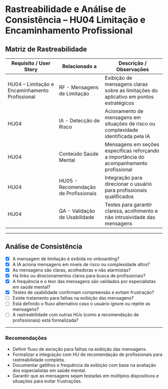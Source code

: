 # Rastreabilidade e Análise de Consistência – HU04 Limitação e Encaminhamento Profissional

## Matriz de Rastreabilidade

| Requisito / User Story                     | Relacionado a                      | Descrição / Observações                                                                                     |
|-------------------------------------------|----------------------------------|-------------------------------------------------------------------------------------------------------------|
| HU04 – Limitação e Encaminhamento Profissional | RF - Mensagens de Limitação       | Exibição de mensagens claras sobre as limitações do aplicativo em pontos estratégicos                        |
| HU04                                       | IA - Detecção de Risco            | Acionamento de mensagens em situações de risco ou complexidade identificada pela IA                          |
| HU04                                       | Conteúdo Saúde Mental             | Mensagens em seções específicas reforçando a importância do acompanhamento profissional                      |
| HU04                                       | HU05 - Recomendação de Profissionais | Integração para direcionar o usuário para profissionais qualificados                                        |
| HU04                                       | QA - Validação de Usabilidade    | Testes para garantir clareza, acolhimento e não intrusividade das mensagens                                 |

---

## Análise de Consistência

- [x] A mensagem de limitação é exibida no onboarding?  
- [x] A IA aciona mensagens em níveis de risco ou complexidade altos?  
- [x] As mensagens são claras, acolhedoras e não alarmistas?  
- [x] Há links ou direcionamentos claros para busca de profissionais?  
- [x] A frequência e o teor das mensagens são validados por especialistas em saúde mental?  
- [x] Testes de usabilidade confirmam compreensão e evitam frustração?  
- [ ] Existe tratamento para falhas na exibição das mensagens?  
- [ ] Está definido o fluxo alternativo caso o usuário ignore ou rejeite as mensagens?  
- [ ] A rastreabilidade com outras HUs (como a recomendação de profissionais) está formalizada?  

---

### Recomendações

- Definir fluxo de exceção para falhas na exibição das mensagens.  
- Formalizar a integração com HU de recomendação de profissionais para rastreabilidade completa.  
- Documentar gatilhos e frequência da exibição com base na avaliação dos especialistas em saúde mental.  
- Garantir que as mensagens sejam testadas em múltiplos dispositivos e situações para evitar frustrações.  
